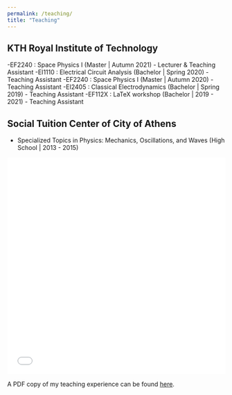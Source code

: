 ```yaml
---
permalink: /teaching/
title: "Teaching"
---
```


## KTH Royal Institute of Technology
-EF2240 : Space Physics I (Master | Autumn 2021)
    - Lecturer & Teaching Assistant
-EI1110 : Electrical Circuit Analysis (Bachelor | Spring 2020)
    - Teaching Assistant
-EF2240 : Space Physics I (Master | Autumn 2020)
    - Teaching Assistant
-EI2405 : Classical Electrodynamics (Bachelor | Spring 2019)
    - Teaching Assistant
-EF112X : LaTeX workshop (Bachelor | 2019 - 2021)
    - Teaching Assistant

## Social Tuition Center of City of Athens
- Specialized Topics in Physics: Mechanics, Oscillations, and Waves (High School | 2013 - 2015)

<iframe src="/files/teaching/Teaching_Experience.pdf" width="100%" height="500" frameborder="no" border="0" marginwidth="0" marginheight="0"></iframe>

A PDF copy of my teaching experience can be found [here](/files/teaching/Teaching_Experience.pdf).
